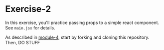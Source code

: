 # Exercise-2
In this exercise, you'll practice passing props to a simple react component. See `main.jsx` for details.


As described in [module-4](https://github.com/info343c-a16/m4-git-intro), start by forking and cloning this repository. Then, DO STUFF
